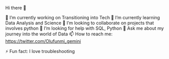  Hi there 👋



 🔭 I’m currently working on Transitioning into Tech
 🌱 I’m currently learning Data Analysis and Science
 👯 I’m looking to collaborate on projects that involves python 
 🤔 I’m looking for help with SQL, Python
 💬 Ask me about my journey into the world of Data
 📫 How to reach me: https://twitter.com/Olufunmi_gemini

 ⚡ Fun fact: I love troubleshooting

